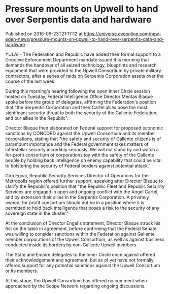 # Pressure mounts on Upwell to hand over Serpentis data and hardware
Published on 2016-06-23T21:17:12 at https://universe.eveonline.com/new-eden-news/pressure-mounts-on-upwell-to-hand-over-serpentis-data-and-hardware

YULAI - The Federation and Republic have added their formal support to a Directive Enforcement Department mandate issued this morning that demands the handover of all seized technology, blueprints and research equipment that were provided to the Upwell Consortium by private military contractors, after a series of raids on Serpentis Corporation assets over the course of the last week.

During this morning's hearing following the open Inner Circle session hosted on Tuesday, Federal Intelligence Office Director Mentas Blaque spoke before the group of delegates, affirming the Federation's position that "the Serpentis Corporation and their Cartel allies pose the most significant security threat to both the security of the Gallente Federation, and our allies in the Republic".

Director Blaque then elaborated on Federal support for proposed economic sanctions by CONCORD against the Upwell Consortium and its member corporations, stating that "the safety and security of Gallente citizens is of paramount importance and the Federal government takes matters of interstellar security incredibly seriously. We will not stand by and watch a for-profit consortium of corporations toy with the safety of the Gallente people by holding back intelligence on enemy capability that could be vital to bolstering the security of Federal borders against potential attack."

Girn Egnai, Republic Security Services Director of Operations for the Metropolis region offered further support, speaking after Director Blaque to clarify the Republic's position that "the Republic Fleet and Republic Security Services are engaged in open and ongoing conflict with the Angel Cartel, and by extension their allies in the Serpentis Corporation. A privately owned, for profit consortium should not be in a position where it is permitted to hold back intelligence that poses a risk to the security of any sovereign state in the cluster."

At the conclusion of Director Engai's statement, Director Blaque struck his fist on the table in agreement, before confirming that the Federal Senate was willing to consider sanctions within the Federation against Gallente member corporations of the Upwell Consortium, as well as against business conducted inside its borders by non-Gallente Upwell members.

The State and Empire delegates to the Inner Circle once against offered their acknowledgement and agreement, but as of yet have not formally offered support for any potential sanctions against the Upwell Consortium or its members.

At this stage, the Upwell Consortium has offered no comment when approached by the Scope Network regarding ongoing discussions.
